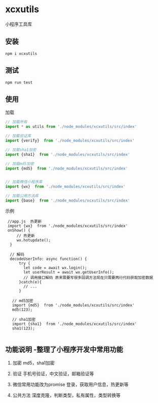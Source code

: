 
xcxutils
=====
小程序工具库


## 安装

```
npm i xcxutils
```

## 测试 

```
npm run test
```

## 使用

加载
```javascript
// 加载所有
import * as utils from './node_modules/xcxutils/src/index'

// 加载验证库
import {verify}  from './node_modules/xcxutils/src/index'

// 加载sha1加密
import {sha1}  from './node_modules/xcxutils/src/index'

// 加载md5加密
import {md5}  from './node_modules/xcxutils/src/index'


// 加载微信小程序库
import {wx}  from './node_modules/xcxutils/src/index'

// 加载公用方法库
import {base}  from './node_modules/xcxutils/src/index'


```

示例

```
 //app.js  热更新 
 import {wx}  from './node_modules/xcxutils/src/index'
 onShow() {
     // 热更新
     wx.hotupdate();
  }
  
  // 解码
  decodeUserInfo: async function() {
      try {
        let code = await wx.login();
        let userResult = await wx.getUserInfo();
        // 调用接口解码 原来需要写很多回调方法现在只需要两行代码获取加密数据
      }catch(e){
        // ... 
      }
      
   // md5加密
   import {md5}  from './node_modules/xcxutils/src/index'
   md5(123); 
   
   // sha1加密
   import {sha1}  from './node_modules/xcxutils/src/index'
   sha1(123); 
 
```


## 功能说明 -整理了小程序开发中常用功能

1. 加密  md5，sha1加密

2. 验证 手机号验证，中文验证，邮箱验证等

3. 微信常用功能改为promise 登录，获取用户信息，热更新等

4. 公共方法 深度克隆，判断类型，私有属性，类型转换等







